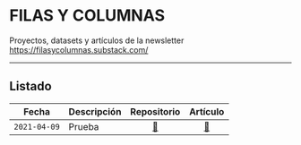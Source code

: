 # FILAS Y COLUMNAS
Proyectos, datasets y artículos de la newsletter https://filasycolumnas.substack.com/

---

## Listado

Fecha|Descripción|Repositorio|Artículo
----|-----------|:--:|:-----:
`2021-04-09`|Prueba|[:link:](https://filasycolumnas.substack.com/)|[:link:](https://filasycolumnas.substack.com/)
